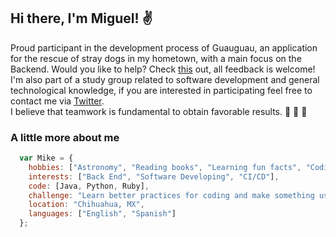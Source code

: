 ## Hi there, I'm Miguel! :v:

Proud participant in the development process of Guauguau, an application for the rescue of stray dogs in my hometown, with a main focus on the Backend. 
Would you like to help? Check [this](https://github.com/luisccc99/guau-guau-back) out, all feedback is welcome!  
I'm also part of a study group related to software development and general technological knowledge, if you are interested in participating feel free to contact me via  [Twitter](https://twitter.com/var_mikev).  
I believe that teamwork is fundamental to obtain favorable results. :bee: :bee: :honeybee:

### A little more about me
```javascript
  var Mike = {
    hobbies: ["Astronomy", "Reading books", "Learning fun facts", "Coding"],
    interests: ["Back End", "Software Developing", "CI/CD"],
    code: [Java, Python, Ruby],
    challenge: "Learn better practices for coding and make something useful with it",
    location: "Chihuahua, MX",
    languages: ["English", "Spanish"]
  };
```
<!--
**MiquelVald/MiquelVald** is a ✨ _special_ ✨ repository because its `README.md` (this file) appears on your GitHub profile.

Here are some ideas to get you started:

- 🔭 I’m currently working on ...
- 🌱 I’m currently learning ...
- 👯 I’m looking to collaborate on ...
- 🤔 I’m looking for help with ...
- 💬 Ask me about ...
- 📫 How to reach me: ...
- 😄 Pronouns: ...
- ⚡ Fun fact: ...
-->
